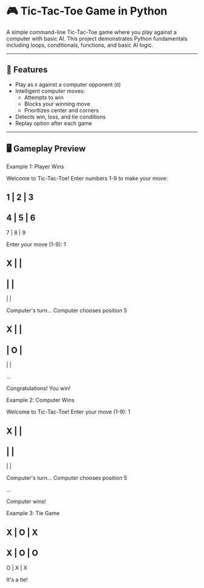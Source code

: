 # 🎮 Tic-Tac-Toe Game in Python

A simple command-line Tic-Tac-Toe game where you play against a computer with basic AI. This project demonstrates Python fundamentals including loops, conditionals, functions, and basic AI logic.

---

## 📌 Features

- Play as `X` against a computer opponent (`O`)
- Intelligent computer moves:
  - Attempts to win
  - Blocks your winning move
  - Prioritizes center and corners
- Detects win, loss, and tie conditions
- Replay option after each game

---

## 🖥️ Gameplay Preview

Example 1: Player Wins

Welcome to Tic-Tac-Toe!
Enter numbers 1-9 to make your move:

 1 | 2 | 3
-----------
 4 | 5 | 6
-----------
 7 | 8 | 9

Enter your move (1-9): 1

 X |   |  
-----------
   |   |  
-----------
   |   |  

Computer's turn...
Computer chooses position 5

 X |   |  
-----------
   | O |  
-----------
   |   |  

...

Congratulations! You win!


Example 2: Computer Wins

Welcome to Tic-Tac-Toe!
Enter your move (1-9): 1

 X |   |  
-----------
   |   |  
-----------
   |   |  

Computer's turn...
Computer chooses position 5

...

Computer wins!


Example 3: Tie Game




 X | O | X
-----------
 X | O | O
-----------
 O | X | X

It's a tie!
